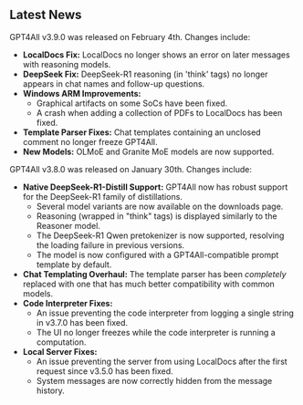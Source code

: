 ## Latest News

GPT4All v3.9.0 was released on February 4th. Changes include:

* **LocalDocs Fix:** LocalDocs no longer shows an error on later messages with reasoning models.
* **DeepSeek Fix:** DeepSeek-R1 reasoning (in 'think' tags) no longer appears in chat names and follow-up questions.
* **Windows ARM Improvements:**
  * Graphical artifacts on some SoCs have been fixed.
  * A crash when adding a collection of PDFs to LocalDocs has been fixed.
* **Template Parser Fixes:** Chat templates containing an unclosed comment no longer freeze GPT4All.
* **New Models:** OLMoE and Granite MoE models are now supported.

GPT4All v3.8.0 was released on January 30th. Changes include:

* **Native DeepSeek-R1-Distill Support:** GPT4All now has robust support for the DeepSeek-R1 family of distillations.
  * Several model variants are now available on the downloads page.
  * Reasoning (wrapped in "think" tags) is displayed similarly to the Reasoner model.
  * The DeepSeek-R1 Qwen pretokenizer is now supported, resolving the loading failure in previous versions.
  * The model is now configured with a GPT4All-compatible prompt template by default.
* **Chat Templating Overhaul:** The template parser has been *completely* replaced with one that has much better compatibility with common models.
* **Code Interpreter Fixes:**
  * An issue preventing the code interpreter from logging a single string in v3.7.0 has been fixed.
  * The UI no longer freezes while the code interpreter is running a computation.
* **Local Server Fixes:**
  * An issue preventing the server from using LocalDocs after the first request since v3.5.0 has been fixed.
  * System messages are now correctly hidden from the message history.
